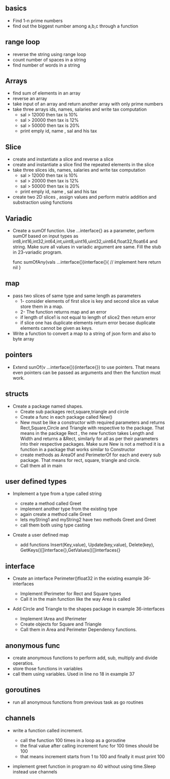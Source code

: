 ## basics

- Find 1-n prime numbers
- find out the biggest number among a,b,c through a function

## range loop

- reverse the string using range loop
- count number of spaces in a string
- find number of words in a string

## Arrays

- find sum of elements in an array
- reverse an array
- take input of an array and return another array with only prime numbers
- take three arrays ids, names, salaries and write tax computation
  - sal > 12000 then tax is 10%
  - sal > 20000 then tax is 12%
  - sal > 50000 then tax is 20%
  - print emply id, name , sal and his tax

## Slice

- create and instantiate a slice and reverse a slice
- create and instantiate a slice find the repeated elements in the slice
- take three slices ids, names, salaries and write tax computation
  - sal > 12000 then tax is 10%
  - sal > 20000 then tax is 12%
  - sal > 50000 then tax is 20%
  - print emply id, name , sal and his tax
- create two 2D slices , assign values and perform matrix addition and substraction using functions

## Variadic

- Create a sumOf function. Use ...interface{} as a parameter, perform sumOf based on input types as int8,int16,int32,int64,int,uint8,uint16,uint32,uint64,float32,float64 and string. Make sure all values in variadic argument are same. Fill the stub in 23-variadic program.
  
  func sumOfAny(vals ...interface{})interface{}{
      // implement here
    return nil
  }

## map

- pass two slices of same type and same length as parameters
  - 1- consider elements of first slice is key and second slice as value store them in a map.
  - 2- The function returns map and an error
  - if length of slice1 is not equal to length of slice2 then return error
  - if slice one has duplicate elements return error becase duplicate elements cannot be given as keys.
- Write a function to convert a map to a string of json form and also to byte array

## pointers

- Extend sunOf(v ...interface{})(interface{}) to use pointers. That means even pointers can be passed as arguments and then the function must work.

## structs

- Create a package named shapes.
  - Create sub packages rect,square,triangle and circle
  - Create a func in each package called New()
  - New must be like a constructor with required parameters and returns Rect,Square,Circle and Triangle with respective to the package. That means in the package Rect , the new function takes Length and Width and returns a &Rect, similarly for all as per their parameters into their respective packages. Make sure New is not a method it is a function in a package that works similar to Constructor
  - create methods as AreaOf and PerimeterOf for each and every sub package. That means for rect, square, triangle and circle.
  - Call them all in main

## user defined types

- Implement a type from a type called string
  - create a method called Greet
  - implement another type from the existing type
  - again create a method calle Greet
  - lets myString1 and myString2 have two methods Greet and Greet
  - call them both using type casting

- Create a user defined map
  - add functions Insert(Key,value), Update(key,value), Delete(key), GetKeys()[]interface{},GetValues()[]interfaces{}

## interface

- Create an interface Perimeter()float32 in the existing example 36-interfaces
  - Implement IPerimeter for Rect and Square types
  - Call it in the main function like the way Area is called

- Add Circle and Triangle to the shapes package in example 36-interfaces
  - Implement IArea and IPerimeter
  - Create objects for Square and Triangle
  - Call them in Area and Perimeter Dependency functions.

## anonymous func

- create anonymous functions to perform add, sub, multiply and divide operatios.
- store those functions in variables
- call them using variables. Used in line no 18 in example 37

## goroutines

- run all anonymous functions from previous task as go routines

## channels

- write a function called increment.
  - call the function 100 times in a loop as a goroutine
  - the final value after calling increment func for 100 times should be 100
  - that means increment starts from 1 to 100 and finally it must print 100

- implement greet function in program no 40 without using time.Sleep instead use channels